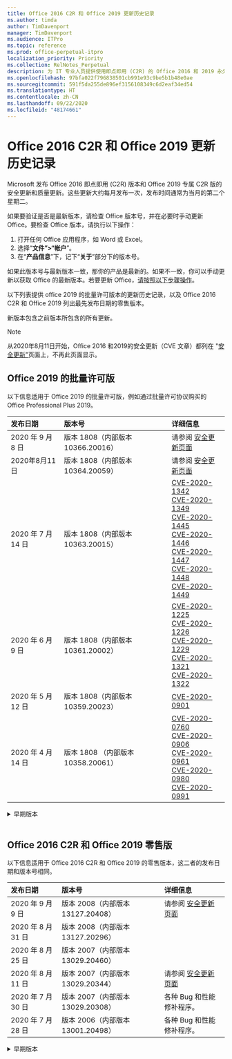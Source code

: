 ```yaml
---
title: Office 2016 C2R 和 Office 2019 更新历史记录
ms.author: timda
author: TimDavenport
manager: TimDavenport
ms.audience: ITPro
ms.topic: reference
ms.prod: office-perpetual-itpro
localization_priority: Priority
ms.collection: RelNotes_Perpetual
description: 为 IT 专业人员提供使用即点即用 (C2R) 的 Office 2016 和 2019 永久版本的更新历史记录
ms.openlocfilehash: 97bfa022f796838501cb991e93c9be5b1b48e0ae
ms.sourcegitcommit: 591f5da255de896ef3156108349c6d2eaf34ed54
ms.translationtype: HT
ms.contentlocale: zh-CN
ms.lasthandoff: 09/22/2020
ms.locfileid: "48174661"
---
```

# <a name="update-history-for-office-2016-c2r-and-office-2019"></a>Office 2016 C2R 和 Office 2019 更新历史记录

Microsoft 发布 Office 2016 即点即用 (C2R) 版本和 Office 2019 专属 C2R 版的安全更新和质量更新。这些更新大约每月发布一次，发布时间通常为当月的第二个星期二。

如果要验证是否是最新版本，请检查 Office 版本号，并在必要时手动更新 Office。要检查 Office 版本，请执行以下操作：

  1.    打开任何 Office 应用程序，如 Word 或 Excel。
  2.    选择“**文件”>“帐户**”。
  3.    在“**产品信息**”下，记下“**关于**”部分下的版本号。

如果此版本号与最新版本一致，那你的产品是最新的。如果不一致，你可以手动更新以获取 Office 的最新版本。若要更新 Office，[请按照以下步骤操作](https://support.office.com/article/2ab296f3-7f03-43a2-8e50-46de917611c5)。


以下列表提供 office 2019 的批量许可版本的更新历史记录，以及 Office 2016 C2R 和 Office 2019 列出最先发布日期的零售版本。

新版本包含之前版本所包含的所有更新。


 > [!NOTE]
> 从2020年8月11日开始，Office 2016 和2019的安全更新（CVE 文章）都列在 "[安全更新"](https://docs.microsoft.com/officeupdates/microsoft365-apps-security-updates)页面上，不再此页面显示。 


## <a name="volume-licensed-versions-of-office-2019"></a>Office 2019 的批量许可版
以下信息适用于 Office 2019 的批量许可版，例如通过批量许可协议购买的 Office Professional Plus 2019。

[//]: # (请勿删除批量许可表开头)


|**发布日期**|**版本号**|**详细信息**|
|:-----|:-----|:-----|
|2020 年 9 月 8 日|版本 1808（内部版本 10366.20016）|请参阅 [安全更新页面](https://docs.microsoft.com/officeupdates/microsoft365-apps-security-updates) |
|2020年8月11日|版本 1808（内部版本 10364.20059）|请参阅 [安全更新页面](https://docs.microsoft.com/officeupdates/microsoft365-apps-security-updates) |
|2020 年 7 月 14 日   |版本 1808（内部版本 10363.20015）  |[CVE-2020-1342](https://portal.msrc.microsoft.com/en-US/security-guidance/advisory/CVE-2020-1342) <br/>[CVE-2020-1349](https://portal.msrc.microsoft.com/en-US/security-guidance/advisory/CVE-2020-1349) <br/>[CVE-2020-1445](https://portal.msrc.microsoft.com/en-US/security-guidance/advisory/CVE-2020-1445) <br/>[CVE-2020-1446](https://portal.msrc.microsoft.com/en-US/security-guidance/advisory/CVE-2020-1446) <br/>[CVE-2020-1447](https://portal.msrc.microsoft.com/en-US/security-guidance/advisory/CVE-2020-1447) <br/>[CVE-2020-1448](https://portal.msrc.microsoft.com/en-US/security-guidance/advisory/CVE-2020-1448) <br/>[CVE-2020-1449](https://portal.msrc.microsoft.com/en-US/security-guidance/advisory/CVE-2020-1449) <br/>|
|2020 年 6 月 9 日   |版本 1808（内部版本 10361.20002）  |[CVE-2020-1225](https://portal.msrc.microsoft.com/en-US/security-guidance/advisory/CVE-2020-1225) <br/> [CVE-2020-1226](https://portal.msrc.microsoft.com/en-US/security-guidance/advisory/CVE-2020-1226) <br/>[CVE-2020-1229](https://portal.msrc.microsoft.com/en-US/security-guidance/advisory/CVE-2020-1229) <br/>[CVE-2020-1321](https://portal.msrc.microsoft.com/en-US/security-guidance/advisory/CVE-2020-1321) <br/>[CVE-2020-1322](https://portal.msrc.microsoft.com/en-US/security-guidance/advisory/CVE-2020-1322) <br/>|
|2020 年 5 月12 日   |版本 1808（内部版本 10359.20023）  |[CVE-2020-0901](https://portal.msrc.microsoft.com/en-US/security-guidance/advisory/CVE-2020-0901) <br/> |
|2020 年 4 月 14 日   |版本 1808 （内部版本 10358.20061）  |[CVE-2020-0760](https://portal.msrc.microsoft.com/en-US/security-guidance/advisory/CVE-2020-0760) <br/> [CVE-2020-0906](https://portal.msrc.microsoft.com/en-US/security-guidance/advisory/CVE-2020-0906) <br/> [CVE-2020-0961](https://portal.msrc.microsoft.com/en-US/security-guidance/advisory/CVE-2020-0961) <br/> [CVE-2020-0980](https://portal.msrc.microsoft.com/en-US/security-guidance/advisory/CVE-2020-0980) <br/>[CVE-2020-0991](https://portal.msrc.microsoft.com/en-US/security-guidance/advisory/CVE-2020-0991) <br/> |


[//]: # (请勿删除批量许可表结尾)

<details>
<summary>早期版本</summary>
 

[//]: # (请勿删除批量许可旧表开头)


|**发布日期**|**版本号**|**详细信息**|
|:-----|:-----|:-----|
|2020 年 3 月 10 日   |版本 1808（内部版本 10357.20081）  |[CVE-2020-0850](https://portal.msrc.microsoft.com/en-US/security-guidance/advisory/CVE-2020-0850) <br/> [CVE-2020-0852](https://portal.msrc.microsoft.com/en-US/security-guidance/advisory/CVE-2020-0852) <br/> [CVE-2020-0892](https://portal.msrc.microsoft.com/en-US/security-guidance/advisory/CVE-2020-0892) <br/>  |
|2020 年 2 月 11 日   |版本 1808（内部版本 10356.20006）  |[CVE-2020-0696](https://portal.msrc.microsoft.com/en-us/security-guidance/advisory/CVE-2020-0696) <br/> [CVE-2020-0759](https://portal.msrc.microsoft.com/en-US/security-guidance/advisory/CVE-2020-0759) <br/>  |


[//]: # (请勿删除批量许可旧表结尾)

</details>


<br/>

## <a name="retail-versions-of-office-2016-c2r-and-office-2019"></a>Office 2016 C2R 和 Office 2019 零售版
以下信息适用于 Office 2016 C2R 和 Office 2019 的零售版本，这二者的发布日期和版本号相同。

[//]: # (请勿删除零售表开头)


|**发布日期**|**版本号**|**详细信息**|
|:-----|:-----|:-----|
|2020 年 9 月9 日|版本 2008（内部版本 13127.20408）|请参阅 [安全更新页面](https://docs.microsoft.com/officeupdates/microsoft365-apps-security-updates) |
|2020 年 8 月 31 日|版本 2008（内部版本 13127.20296）| |
|2020 年 8 月 25 日|版本 2007（内部版本 13029.20460）| |
|2020 年 8 月 11 日|版本 2007（内部版本 13029.20344）|请参阅 [安全更新页面](https://docs.microsoft.com/officeupdates/microsoft365-apps-security-updates) |
|2020 年 7 月 30 日|版本 2007（内部版本 13029.20308）  |各种 Bug 和性能修补程序。  <br/>  |
|2020 年 7 月 28 日|版本 2006（内部版本 13001.20498）  |各种 Bug 和性能修补程序。  <br/>  |


[//]: # (请勿删除零售表结尾)

<details>
<summary>早期版本</summary>
 

[//]: # (请勿删除零售旧表开头)


|**发布日期**|**版本号**|**详细信息**|
|:-----|:-----|:-----|
|2020 年 7 月 14 日|版本 2006（内部版本 13001.20384）  |[CVE-2020-1342](https://portal.msrc.microsoft.com/en-US/security-guidance/advisory/CVE-2020-1342) <br/>[CVE-2020-1349](https://portal.msrc.microsoft.com/en-US/security-guidance/advisory/CVE-2020-1349) <br/>[CVE-2020-1445](https://portal.msrc.microsoft.com/en-US/security-guidance/advisory/CVE-2020-1445) <br/>[CVE-2020-1446](https://portal.msrc.microsoft.com/en-US/security-guidance/advisory/CVE-2020-1446) <br/>[CVE-2020-1447](https://portal.msrc.microsoft.com/en-US/security-guidance/advisory/CVE-2020-1447) <br/>[CVE-2020-1449](https://portal.msrc.microsoft.com/en-US/security-guidance/advisory/CVE-2020-1449) <br/>[CVE-2020-1458](https://portal.msrc.microsoft.com/en-US/security-guidance/advisory/CVE-2020-1458) <br/>|
|2020 年 6 月 30 日|版本 2006（内部版本 13001.20266）  |各种 Bug 和性能修补程序。  <br/>  |
|2020 年 6 月 24 日|版本 2005（内部版本 12827.20470）  |各种 Bug 和性能修补程序。  <br/>  |
|2020 年 6 月 9 日|版本 2005（内部版本 12827.20336）  |[CVE-2020-1225](https://portal.msrc.microsoft.com/en-US/security-guidance/advisory/CVE-2020-1225)  <br/> [CVE-2020-1226](https://portal.msrc.microsoft.com/en-US/security-guidance/advisory/CVE-2020-1226)  <br/> [CVE-2020-1229](https://portal.msrc.microsoft.com/en-US/security-guidance/advisory/CVE-2020-1229)  <br/> [CVE-2020-1321](https://portal.msrc.microsoft.com/en-US/security-guidance/advisory/CVE-2020-1321)  <br/> [CVE-2020-1322](https://portal.msrc.microsoft.com/en-US/security-guidance/advisory/CVE-2020-1322)  <br/>|
|2020 年 6 月 2 日|版本 2005（内部版本 12827.20268）  |各种 Bug 和性能修补程序。  <br/>  |
|2020 年 5 月 21 日|版本 2004（内部版本 12730.20352）  |各种 Bug 和性能修补程序。  <br/>  |
|2020 年 5 月12 日|版本 2004（内部版本 12730.20270）  |[CVE-2020-0901](https://portal.msrc.microsoft.com/en-US/security-guidance/advisory/CVE-2020-0901)  <br/>  |
|2020 年 5 月 4 日|版本 2004（内部版本 12730.20250）  |[链接](https://support.microsoft.com/office/excel-word-powerpoint-file-becomes-corrupt-when-opening-a-file-that-contains-a-vba-project-or-after-enabling-a-macro-in-an-open-file-ad6ee6ca-db23-4614-a403-282821eb99f6?ui=en-us&rs=en-us&ad=us)<br/>  |
|2020 年 4 月 29 日|版本 2004 （内部版本 12730.20236）  |各种 Bug 和性能修补程序。 <br/>  |
|2020 年 4 月 15 日|版本 2003 （内部版本 12624.20466）  |各种 Bug 和性能修补程序。 <br/>  |
|2020 年 4 月 14 日|版本 2003（内部版本 12624.20442）  |[CVE-2020-0760](https://portal.msrc.microsoft.com/en-US/security-guidance/advisory/CVE-2020-0760) <br/> [CVE-2020-0906](https://portal.msrc.microsoft.com/en-US/security-guidance/advisory/CVE-2020-0906) <br/> [CVE-2020-0961](https://portal.msrc.microsoft.com/en-US/security-guidance/advisory/CVE-2020-0961) <br/> [CVE-2020-0979](https://portal.msrc.microsoft.com/en-US/security-guidance/advisory/CVE-2020-0979) <br/> [CVE-2020-0980](https://portal.msrc.microsoft.com/en-US/security-guidance/advisory/CVE-2020-0980) <br/>[CVE-2020-0991](https://portal.msrc.microsoft.com/en-US/security-guidance/advisory/CVE-2020-0991) <br/> |
|2020 年 3 月 31 日|版本 2003（内部版本 12624.20382）  |各种 Bug 和性能修补程序。 <br/>  |
|2020 年 3 月25 日|版本 2003（内部版本 12624.20320）  |各种 Bug 和性能修补程序。 <br/>  |
|2020 年 3 月 10 日|版本 2002（内部版本 12527.20278）  |[CVE-2020-0850](https://portal.msrc.microsoft.com/en-US/security-guidance/advisory/CVE-2020-0850) <br/> [CVE-2020-0851](https://portal.msrc.microsoft.com/en-US/security-guidance/advisory/CVE-2020-0851) <br/> [CVE-2020-0855](https://portal.msrc.microsoft.com/en-US/security-guidance/advisory/CVE-2020-0855) <br/> [CVE-2020-0892](https://portal.msrc.microsoft.com/en-US/security-guidance/advisory/CVE-2020-0892) <br/>  |
|2020 年 3 月 1 日   |版本 2002（内部版本 12527.20242）  |解决了导致第三方应用程序无法从 Outlook 发送电子邮件的问题。 <br/>  |


[//]: # (请勿删除零售旧表结尾)


</details>






